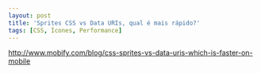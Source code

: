 ```yaml
---
layout: post
title: 'Sprites CSS vs Data URIs, qual é mais rápido?'
tags: [CSS, Ícones, Performance]
---
```


<http://www.mobify.com/blog/css-sprites-vs-data-uris-which-is-faster-on-mobile>
